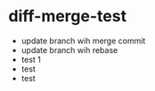 # diff-merge-test

* update branch wih merge commit
* update branch wih rebase
* test 1
* test
* test
